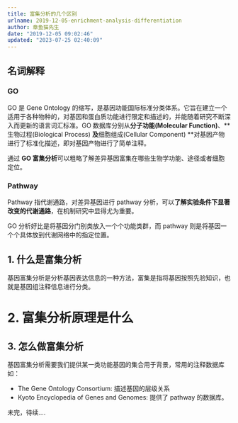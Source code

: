```yaml
---
title: 富集分析的几个区别
urlname: 2019-12-05-enrichment-analysis-differentiation
author: 章鱼猫先生
date: "2019-12-05 09:02:46"
updated: "2023-07-25 02:40:09"
---
```


## 名词解释

### GO

GO 是 Gene Ontology 的缩写，是基因功能国际标准分类体系。它旨在建立一个适用于各种物种的，对基因和蛋白质功能进行限定和描述的，并能随着研究不断深入而更新的语言词汇标准。GO 数据库分别从**分子功能(Molecular Function)**、**生物过程(Biological Process) **及**细胞组成(Cellular Component) **对基因产物进行了标准化描述，即对基因产物进行了简单注释。

通过 **GO 富集分析**可以粗略了解差异基因富集在哪些生物学功能、途径或者细胞定位。

### Pathway

Pathway 指代谢通路，对差异基因进行 pathway 分析，可以**了解实验条件下显著改变的代谢通路**，在机制研究中显得尤为重要。

GO 分析好比是将基因分门别类放入一个个功能类群，而 pathway 则是将基因一个个具体放到代谢网络中的指定位置。

## 1. 什么是富集分析

基因富集分析是分析基因表达信息的一种方法，富集是指将基因按照先验知识，也就是基因组注释信息进行分类。

# 2. 富集分析原理是什么

## 3. 怎么做富集分析

基因富集分析需要我们提供某一类功能基因的集合用于背景，常用的注释数据库如：

- The Gene Ontology Consortium: 描述基因的层级关系
- Kyoto Encyclopedia of Genes and Genomes: 提供了 pathway 的数据库。

未完，待续....
